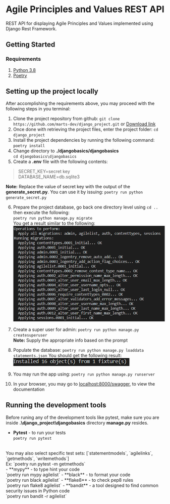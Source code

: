 # Agile Principles and Values REST API
REST API for displaying Agile Principles and Values
implemented using Django Rest Framework.

## Getting Started
### Requirements
1. [Python 3.8](https://wiki.python.org/moin/BeginnersGuide/Download)
2. [Poetry](https://python-poetry.org/docs/)

## Setting up the project locally
After accomplishing the requirements above, you may proceed with the following steps in you terminal:
1. Clone the project repository from github:
`git clone https://github.com/marts-dev/django_project.git`
or
[Download link](https://github.com/marts-dev/django_project/archive/master.zip)
2. Once done with retrieving the project files, enter the project folder:
`cd django_project`
3. Install the project dependencies by running the following command:
`poetry install`
4. Change directory to **./djangobasics/djangobasics**<br>
`cd djangobasics\djangobasics`
5. Create a **.env** file with the following contents:
> SECRET_KEY=secret key<br>
> DATABASE_NAME=db.sqlite3

**Note:** Replace the value of secret key with the output of the **generate_secret.py**.
You can use it by issuing: `poetry run python generate_secret.py`

6. Prepare the project database, go back one directory level using `cd ..` then execute the following:<br>
`poetry run python manage.py migrate`<br>
You get a result similar to the following:
![migrate result](/djangobasics/screenshots/migrate.png)

7. Create a super user for admin: `poetry run python manage.py createsuperuser`
<br>**Note:** Supply the appropriate info based on the prompt

8. Populate the database: `poetry run python manage.py loaddata statements.json`
You should get the following result:
![loaddata result](/djangobasics/screenshots/loaddata.png)

9. You may run the app using: `poetry run python manage.py runserver`

10. In your browser, you may go to [localhost:8000/swagger](localhost:8000/swagger), to view the documentation

## Running the development tools
Before runing any of the development tools like pytest, make sure you are inside **.\django_project\djangobasics** directory **manage.py** resides.
<br>
- **Pytest** - to run your tests<br>
`poetry run pytest`
<br>
You may also select specific test sets: [`statementmodels`, `agilelinks`, `getmethods`, `writemethods`]<br>
Ex: `poetry run pytest -m getmethods`<br>
- **mypy** - to type hint your code<br>
`poetry run mypy agilelist`
- **black** - to format your code<br>
`poetry run black agilelist`
- **flake8** - to check pep8 rules<br>
`poetry run flake8 agilelist`
- **bandit** - a tool designed to find common security issues in Python code<br>
`poetry run bandit -r agilelist`